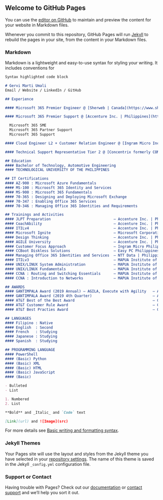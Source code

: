 ## Welcome to GitHub Pages

You can use the [editor on GitHub](https://github.com/gervs/digital-cv/edit/gh-pages/index.md) to maintain and preview the content for your website in Markdown files.

Whenever you commit to this repository, GitHub Pages will run [Jekyll](https://jekyllrb.com/) to rebuild the pages in your site, from the content in your Markdown files.

### Markdown

Markdown is a lightweight and easy-to-use syntax for styling your writing. It includes conventions for

```markdown
Syntax highlighted code block

# Gervi Marti Umali
Email / Website / LinkedIn / GitHub

## Experience 

#### Microsoft 365 Premier Engineer @ [Sherweb | Canada](https://www.sherweb.com/en-eu/)

#### Microsoft 365 Premier Support @ [Accenture Inc. | Philippines](https://www.accenture.com/ph-en)

  Microsoft 365 SME 
  Microsoft 365 Partner Support
  Microsoft 365 Support

#### Cloud Engineer L2 + Customer Relation Engineer @ [Ingram Micro Inc | Philippines](https://corp.ingrammicro.com/)

#### Technical Support Representative Tier 2 @ [Concentrix formerly CONVERGYS Inc. | Philippines](https://www.concentrix.com/) 

## Education
#### Bachelor of Technology, Automotive Engineering
#### TECHNOLOGICAL UNIVERSITY OF THE PHILIPPINES

## IT Certifications 
#### AZ-900 : Microsoft Azure Fundamentals 
#### MS-100 : Microosft 365 Identity and Services
#### MS-900 : Microsoft 365 Fundamentals
#### 70-365 : Designing and Deploying Microsoft Exchange
#### 70-347 : Enabling Office 365 Services
#### 70-346 : Managing Office 365 Identities and Requirements 

## Trainings and Activities
#### JLPT Preparation                             — Accenture Inc. | Philippines
#### CoachAbility                                 — Accenture Inc. | Philippines
#### ITILv4                                       — Accenture Inc. | Philippines
#### Microsoft Ignite                             — Microsoft Corporation (Held at Dubai, UAE) 
#### Design Thinking                              — Accenture Inc. | Philippines
#### AGILE University                             — Accenture Inc. | Philippines
#### Customer Focus Approach                      — Ingram Micro Philippines
#### CCBoot Diskless Solutions                    — Easy PC Philippines | Philippines
#### Managing Office 365 Identities and Services  — NTT Data | Philippines (Formerly Wizard Group)   
#### ITILv3                                       — MAPUA Institute of Technology - Makati | Philippines
#### UNIX/LINUX System Administration             — MAPUA Institute of Technology - Makati | Philippines
#### UNIX/LINUX Fundamentals                      — MAPUA Institute of Technology - Makati | Philippines
#### CCNA : Routing and Switching Essentials      — MAPUA Institute of Technology - Makati | Philippines
#### CCNA : Introduction to Networks              — MAPUA Institute of Technology - Makati | Philippines

## AWARDS
#### GANTIMPALA Award (2019 Annual) — AGILA, Execute with Agility   — Accenture Inc. | Philippines
#### GANTIMPALA Award (2019 4th Quarter)                            — Accenture Inc. | Philippines 
#### AT&T Best of the Best Award                                    — CONVERGYS Inc. | Philippines
#### AT&T Customer Rule Award                                       — CONVERGYS Inc. | Philippines
#### AT&T Best Practies Award                                       — CONVERGYS Inc. | Philippines

## LANGUAGES
#### Filipino : Native
#### English  : Second
#### French   : Studying
#### Japanese : Studying
#### Spanish  : Studying

## PROGRAMMING LANGUAGE
#### PowerShell
#### (Basic) Python
#### (Basic) XML
#### (Basic) HTML
#### (Basic) JavaScript
#### (Basic) 

- Bulleted
- List

1. Numbered
2. List

**Bold** and _Italic_ and `Code` text

[Link](url) and ![Image](src)
```

For more details see [Basic writing and formatting syntax](https://docs.github.com/en/github/writing-on-github/getting-started-with-writing-and-formatting-on-github/basic-writing-and-formatting-syntax).

### Jekyll Themes

Your Pages site will use the layout and styles from the Jekyll theme you have selected in your [repository settings](https://github.com/gervs/digital-cv/settings/pages). The name of this theme is saved in the Jekyll `_config.yml` configuration file.

### Support or Contact

Having trouble with Pages? Check out our [documentation](https://docs.github.com/categories/github-pages-basics/) or [contact support](https://support.github.com/contact) and we’ll help you sort it out.
